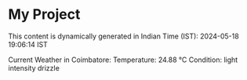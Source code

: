 # My Project

This content is dynamically generated in Indian Time (IST): 2024-05-18 19:06:14 IST


Current Weather in Coimbatore:
Temperature: 24.88 °C
Condition: light intensity drizzle
